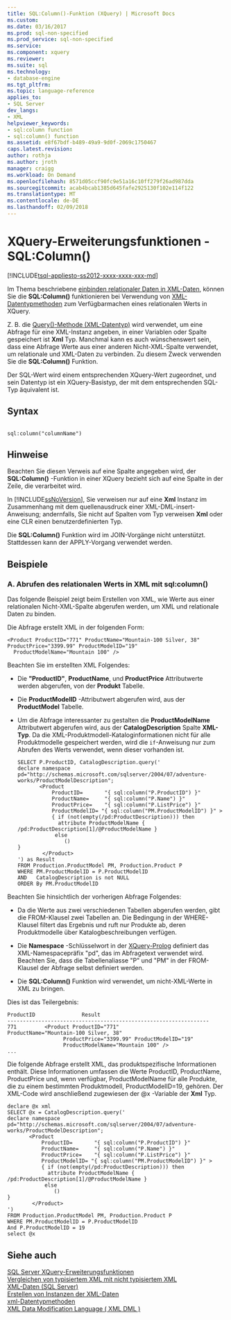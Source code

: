 ```yaml
---
title: SQL:Column()-Funktion (XQuery) | Microsoft Docs
ms.custom: 
ms.date: 03/16/2017
ms.prod: sql-non-specified
ms.prod_service: sql-non-specified
ms.service: 
ms.component: xquery
ms.reviewer: 
ms.suite: sql
ms.technology:
- database-engine
ms.tgt_pltfrm: 
ms.topic: language-reference
applies_to:
- SQL Server
dev_langs:
- XML
helpviewer_keywords:
- sql:column function
- sql:column() function
ms.assetid: e8f67bdf-b489-49a9-9d0f-2069c1750467
caps.latest.revision: 
author: rothja
ms.author: jroth
manager: craigg
ms.workload: On Demand
ms.openlocfilehash: 8571d05ccf90fc9e51a16c10ff279f26ad987dda
ms.sourcegitcommit: acab4bcab1385d645fafe2925130f102e114f122
ms.translationtype: MT
ms.contentlocale: de-DE
ms.lasthandoff: 02/09/2018
---
```

# <a name="xquery-extension-functions---sqlcolumn"></a>XQuery-Erweiterungsfunktionen - SQL:Column()
[!INCLUDE[tsql-appliesto-ss2012-xxxx-xxxx-xxx-md](../includes/tsql-appliesto-ss2012-xxxx-xxxx-xxx-md.md)]

  Im Thema beschriebene [einbinden relationaler Daten in XML-Daten](../t-sql/xml/binding-relational-data-inside-xml-data.md), können Sie die **SQL:Column()** funktionieren bei Verwendung von [XML-Datentypmethoden](../t-sql/xml/xml-data-type-methods.md) zum Verfügbarmachen eines relationalen Werts in XQuery.  
  
 Z. B. die [Query()-Methode (XML-Datentyp)](../t-sql/xml/query-method-xml-data-type.md) wird verwendet, um eine Abfrage für eine XML-Instanz angeben, in einer Variablen oder Spalte gespeichert ist **Xml** Typ. Manchmal kann es auch wünschenswert sein, dass eine Abfrage Werte aus einer anderen Nicht-XML-Spalte verwendet, um relationale und XML-Daten zu verbinden. Zu diesem Zweck verwenden Sie die **SQL:Column()** Funktion.  
  
 Der SQL-Wert wird einem entsprechenden XQuery-Wert zugeordnet, und sein Datentyp ist ein XQuery-Basistyp, der mit dem entsprechenden SQL-Typ äquivalent ist.  
  
## <a name="syntax"></a>Syntax  
  
```  
  
sql:column("columnName")  
```  
  
## <a name="remarks"></a>Hinweise  
 Beachten Sie diesen Verweis auf eine Spalte angegeben wird, der **SQL:Column()** -Funktion in einer XQuery bezieht sich auf eine Spalte in der Zeile, die verarbeitet wird.  
  
 In [!INCLUDE[ssNoVersion](../includes/ssnoversion-md.md)], Sie verweisen nur auf eine **Xml** Instanz im Zusammenhang mit dem quellenausdruck einer XML-DML-insert-Anweisung; andernfalls, Sie nicht auf Spalten vom Typ verweisen **Xml** oder eine CLR einen benutzerdefinierten Typ.  
  
 Die **SQL:Column()** Funktion wird im JOIN-Vorgänge nicht unterstützt. Stattdessen kann der APPLY-Vorgang verwendet werden.  
  
## <a name="examples"></a>Beispiele  
  
### <a name="a-using-sqlcolumn-to-retrieve-the-relational-value-inside-xml"></a>A. Abrufen des relationalen Werts in XML mit sql:column()  
 Das folgende Beispiel zeigt beim Erstellen von XML, wie Werte aus einer relationalen Nicht-XML-Spalte abgerufen werden, um XML und relationale Daten zu binden.  
  
 Die Abfrage erstellt XML in der folgenden Form:  
  
```  
<Product ProductID="771" ProductName="Mountain-100 Silver, 38" ProductPrice="3399.99" ProductModelID="19"   
  ProductModelName="Mountain 100" />  
```  
  
 Beachten Sie im erstellten XML Folgendes:  
  
-   Die **"ProductID"**, **ProductName**, und **ProductPrice** Attributwerte werden abgerufen, von der **Produkt** Tabelle.  
  
-   Die **ProductModelID** -Attributwert abgerufen wird, aus der **ProductModel** Tabelle.  
  
-   Um die Abfrage interessanter zu gestalten die **ProductModelName** Attributwert abgerufen wird, aus der **CatalogDescription** Spalte **XML-Typ**. Da die XML-Produktmodell-Kataloginformationen nicht für alle Produktmodelle gespeichert werden, wird die `if`-Anweisung nur zum Abrufen des Werts verwendet, wenn dieser vorhanden ist.  
  
    ```  
    SELECT P.ProductID, CatalogDescription.query('  
    declare namespace pd="http://schemas.microsoft.com/sqlserver/2004/07/adventure-works/ProductModelDescription";  
           <Product   
               ProductID=       "{ sql:column("P.ProductID") }"  
               ProductName=     "{ sql:column("P.Name") }"  
               ProductPrice=    "{ sql:column("P.ListPrice") }"  
               ProductModelID= "{ sql:column("PM.ProductModelID") }" >  
               { if (not(empty(/pd:ProductDescription))) then  
                 attribute ProductModelName { /pd:ProductDescription[1]/@ProductModelName }  
                else   
                   ()  
    }  
            </Product>  
    ') as Result  
    FROM Production.ProductModel PM, Production.Product P  
    WHERE PM.ProductModelID = P.ProductModelID  
    AND   CatalogDescription is not NULL  
    ORDER By PM.ProductModelID  
    ```  
  
 Beachten Sie hinsichtlich der vorherigen Abfrage Folgendes:  
  
-   Da die Werte aus zwei verschiedenen Tabellen abgerufen werden, gibt die FROM-Klausel zwei Tabellen an. Die Bedingung in der WHERE-Klausel filtert das Ergebnis und ruft nur Produkte ab, deren Produktmodelle über Katalogbeschreibungen verfügen.  
  
-   Die **Namespace** -Schlüsselwort in der [XQuery-Prolog](../xquery/modules-and-prologs-xquery-prolog.md) definiert das XML-Namespacepräfix "pd", das im Abfragetext verwendet wird. Beachten Sie, dass die Tabellenaliasse "P" und "PM" in der FROM-Klausel der Abfrage selbst definiert werden.  
  
-   Die **SQL:Column()** Funktion wird verwendet, um nicht-XML-Werte in XML zu bringen.  
  
 Dies ist das Teilergebnis:  
  
```  
ProductID               Result  
-----------------------------------------------------------------  
771         <Product ProductID="771"                   ProductName="Mountain-100 Silver, 38"   
                  ProductPrice="3399.99" ProductModelID="19"   
                  ProductModelName="Mountain 100" />  
...  
```  
  
 Die folgende Abfrage erstellt XML, das produktspezifische Informationen enthält. Diese Informationen umfassen die Werte ProductID, ProductName, ProductPrice und, wenn verfügbar, ProductModelName für alle Produkte, die zu einem bestimmten Produktmodell, ProductModelID=19, gehören. Der XML-Code wird anschließend zugewiesen der @x -Variable der **Xml** Typ.  
  
```  
declare @x xml  
SELECT @x = CatalogDescription.query('  
declare namespace pd="http://schemas.microsoft.com/sqlserver/2004/07/adventure-works/ProductModelDescription";  
       <Product   
           ProductID=       "{ sql:column("P.ProductID") }"  
           ProductName=     "{ sql:column("P.Name") }"  
           ProductPrice=    "{ sql:column("P.ListPrice") }"  
           ProductModelID= "{ sql:column("PM.ProductModelID") }" >  
           { if (not(empty(/pd:ProductDescription))) then  
             attribute ProductModelName { /pd:ProductDescription[1]/@ProductModelName }  
            else   
               ()  
}  
        </Product>  
')   
FROM Production.ProductModel PM, Production.Product P  
WHERE PM.ProductModelID = P.ProductModelID  
And P.ProductModelID = 19  
select @x  
```  
  
## <a name="see-also"></a>Siehe auch  
 [SQL Server XQuery-Erweiterungsfunktionen](http://msdn.microsoft.com/library/4bc5d499-5fec-4c3f-b11e-5ab5ef9d8f97)   
 [Vergleichen von typisiertem XML mit nicht typisiertem XML](../relational-databases/xml/compare-typed-xml-to-untyped-xml.md)   
 [XML-Daten &#40;SQL Server&#41;](../relational-databases/xml/xml-data-sql-server.md)   
 [Erstellen von Instanzen der XML-Daten](../relational-databases/xml/create-instances-of-xml-data.md)   
 [xml-Datentypmethoden](../t-sql/xml/xml-data-type-methods.md)   
 [XML Data Modification Language &#40; XML DML &#41;](../t-sql/xml/xml-data-modification-language-xml-dml.md)  
  
  
